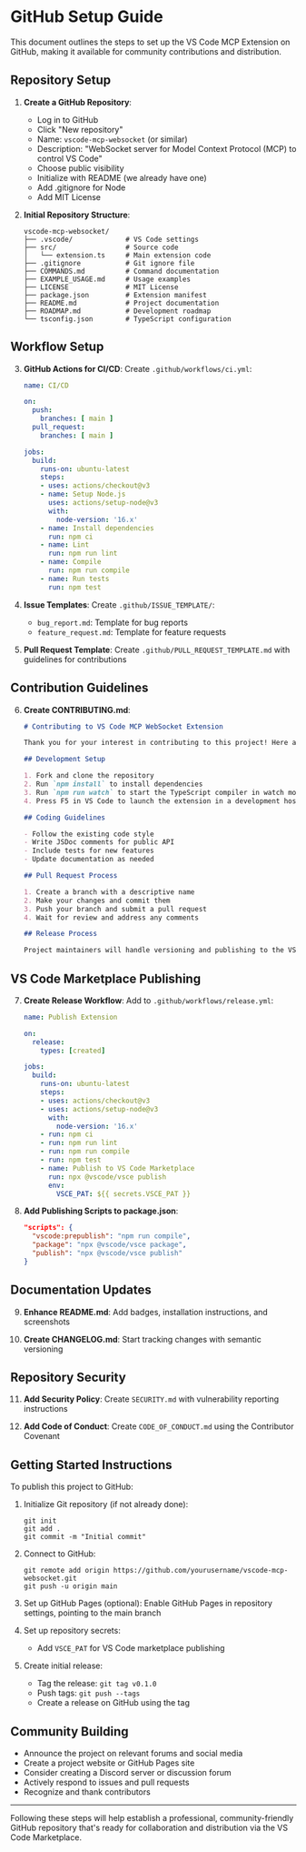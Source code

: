 # GitHub Setup Guide

This document outlines the steps to set up the VS Code MCP Extension on GitHub, making it available for community contributions and distribution.

## Repository Setup

1. **Create a GitHub Repository**:
   - Log in to GitHub
   - Click "New repository"
   - Name: `vscode-mcp-websocket` (or similar)
   - Description: "WebSocket server for Model Context Protocol (MCP) to control VS Code"
   - Choose public visibility
   - Initialize with README (we already have one)
   - Add .gitignore for Node
   - Add MIT License

2. **Initial Repository Structure**:
   ```
   vscode-mcp-websocket/
   ├── .vscode/             # VS Code settings
   ├── src/                 # Source code
   │   └── extension.ts     # Main extension code
   ├── .gitignore           # Git ignore file
   ├── COMMANDS.md          # Command documentation
   ├── EXAMPLE_USAGE.md     # Usage examples
   ├── LICENSE              # MIT License
   ├── package.json         # Extension manifest
   ├── README.md            # Project documentation
   ├── ROADMAP.md           # Development roadmap
   └── tsconfig.json        # TypeScript configuration
   ```

## Workflow Setup

3. **GitHub Actions for CI/CD**:
   Create `.github/workflows/ci.yml`:

   ```yaml
   name: CI/CD

   on:
     push:
       branches: [ main ]
     pull_request:
       branches: [ main ]

   jobs:
     build:
       runs-on: ubuntu-latest
       steps:
       - uses: actions/checkout@v3
       - name: Setup Node.js
         uses: actions/setup-node@v3
         with:
           node-version: '16.x'
       - name: Install dependencies
         run: npm ci
       - name: Lint
         run: npm run lint
       - name: Compile
         run: npm run compile
       - name: Run tests
         run: npm test
   ```

4. **Issue Templates**:
   Create `.github/ISSUE_TEMPLATE/`:
   
   - `bug_report.md`: Template for bug reports
   - `feature_request.md`: Template for feature requests

5. **Pull Request Template**:
   Create `.github/PULL_REQUEST_TEMPLATE.md` with guidelines for contributions

## Contribution Guidelines

6. **Create CONTRIBUTING.md**:
   
   ```markdown
   # Contributing to VS Code MCP WebSocket Extension

   Thank you for your interest in contributing to this project! Here are some guidelines to help you get started.

   ## Development Setup

   1. Fork and clone the repository
   2. Run `npm install` to install dependencies
   3. Run `npm run watch` to start the TypeScript compiler in watch mode
   4. Press F5 in VS Code to launch the extension in a development host

   ## Coding Guidelines

   - Follow the existing code style
   - Write JSDoc comments for public API
   - Include tests for new features
   - Update documentation as needed

   ## Pull Request Process

   1. Create a branch with a descriptive name
   2. Make your changes and commit them
   3. Push your branch and submit a pull request
   4. Wait for review and address any comments

   ## Release Process

   Project maintainers will handle versioning and publishing to the VS Code Marketplace.
   ```

## VS Code Marketplace Publishing

7. **Create Release Workflow**:
   Add to `.github/workflows/release.yml`:

   ```yaml
   name: Publish Extension

   on:
     release:
       types: [created]

   jobs:
     build:
       runs-on: ubuntu-latest
       steps:
       - uses: actions/checkout@v3
       - uses: actions/setup-node@v3
         with:
           node-version: '16.x'
       - run: npm ci
       - run: npm run lint
       - run: npm run compile
       - run: npm test
       - name: Publish to VS Code Marketplace
         run: npx @vscode/vsce publish
         env:
           VSCE_PAT: ${{ secrets.VSCE_PAT }}
   ```

8. **Add Publishing Scripts to package.json**:
   
   ```json
   "scripts": {
     "vscode:prepublish": "npm run compile",
     "package": "npx @vscode/vsce package",
     "publish": "npx @vscode/vsce publish"
   }
   ```

## Documentation Updates

9. **Enhance README.md**:
   Add badges, installation instructions, and screenshots

10. **Create CHANGELOG.md**:
    Start tracking changes with semantic versioning

## Repository Security

11. **Add Security Policy**:
    Create `SECURITY.md` with vulnerability reporting instructions

12. **Add Code of Conduct**:
    Create `CODE_OF_CONDUCT.md` using the Contributor Covenant

## Getting Started Instructions

To publish this project to GitHub:

1. Initialize Git repository (if not already done):
   ```
   git init
   git add .
   git commit -m "Initial commit"
   ```

2. Connect to GitHub:
   ```
   git remote add origin https://github.com/yourusername/vscode-mcp-websocket.git
   git push -u origin main
   ```

3. Set up GitHub Pages (optional):
   Enable GitHub Pages in repository settings, pointing to the main branch

4. Set up repository secrets:
   - Add `VSCE_PAT` for VS Code marketplace publishing

5. Create initial release:
   - Tag the release: `git tag v0.1.0`
   - Push tags: `git push --tags`
   - Create a release on GitHub using the tag

## Community Building

- Announce the project on relevant forums and social media
- Create a project website or GitHub Pages site
- Consider creating a Discord server or discussion forum
- Actively respond to issues and pull requests
- Recognize and thank contributors

---

Following these steps will help establish a professional, community-friendly GitHub repository that's ready for collaboration and distribution via the VS Code Marketplace.
